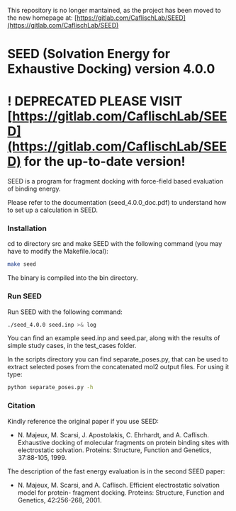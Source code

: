 This repository is no longer mantained, as the project has been moved to the new homepage at: [https://gitlab.com/CaflischLab/SEED](https://gitlab.com/CaflischLab/SEED)

# SEED (Solvation Energy for Exhaustive Docking) version 4.0.0 

# ! DEPRECATED PLEASE VISIT [https://gitlab.com/CaflischLab/SEED](https://gitlab.com/CaflischLab/SEED) for the up-to-date version!

SEED is a program for fragment docking with force-field based evaluation of binding energy.

Please refer to the documentation (seed_4.0.0_doc.pdf) to understand how to set up a calculation in SEED.

### Installation ###
cd to directory src and make SEED with the following command (you may have to modify the Makefile.local):
```sh
make seed
```
The binary is compiled into the bin directory.
### Run SEED ###
Run SEED with the following command:
```sh
./seed_4.0.0 seed.inp >& log
```
You can find an example seed.inp and seed.par, along with the results of simple study cases,
in the test_cases folder.

In the scripts directory you can find separate_poses.py, that can be used to extract selected poses from the concatenated
mol2 output files. For using it type:
```sh
python separate_poses.py -h
```
### Citation ###
Kindly reference the original paper if you use SEED:
 * N. Majeux, M. Scarsi, J. Apostolakis, C. Ehrhardt, and A. Caflisch. Exhaustive docking of
molecular fragments on protein binding sites with electrostatic solvation.
Proteins: Structure, Function and Genetics, 37:88-105, 1999.

The description of the fast energy evaluation is in the second SEED paper:
 * N. Majeux, M. Scarsi, and A. Caflisch. Efficient electrostatic solvation model for protein-
fragment docking.
Proteins: Structure, Function and Genetics, 42:256-268, 2001.
